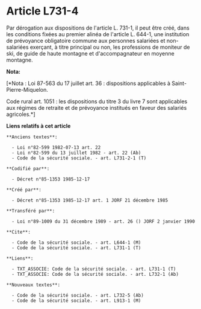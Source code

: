 # Article L731-4

Par dérogation aux dispositions de l'article L. 731-1, il peut être créé, dans les conditions fixées au premier alinéa de
l'article L. 644-1, une institution de prévoyance obligatoire commune aux personnes salariées et non-salariées exerçant, à
titre principal ou non, les professions de moniteur de ski, de guide de haute montagne et d'accompagnateur en moyenne
montagne.

**Nota:**

[*Nota : Loi 87-563 du 17 juillet art. 36 : dispositions applicables à Saint-Pierre-Miquelon.

Code rural art. 1051 : les dispositions du titre 3 du livre 7 sont applicables aux régimes de retraite et de prévoyance
institués en faveur des salariés agricoles.*]

**Liens relatifs à cet article**

	**Anciens textes**:

	  - Loi n°82-599 1982-07-13 art. 22
	  - Loi n°82-599 du 13 juillet 1982 - art. 22 (Ab)
	  - Code de la sécurité sociale. - art. L731-2-1 (T)

	**Codifié par**:

	  - Décret n°85-1353 1985-12-17

	**Créé par**:

	  - Décret n°85-1353 1985-12-17 art. 1 JORF 21 décembre 1985

	**Transféré par**:

	  - Loi n°89-1009 du 31 décembre 1989 - art. 26 () JORF 2 janvier 1990

	**Cite**:

	  - Code de la sécurité sociale. - art. L644-1 (M)
	  - Code de la sécurité sociale. - art. L731-1 (T)

	**Liens**:

	  - TXT_ASSOCIE: Code de la sécurité sociale. - art. L731-1 (T)
	  - TXT_ASSOCIE: Code de la sécurité sociale. - art. L732-1 (Ab)

	**Nouveaux textes**:

	  - Code de la sécurité sociale. - art. L732-5 (Ab)
	  - Code de la sécurité sociale. - art. L913-1 (M)
